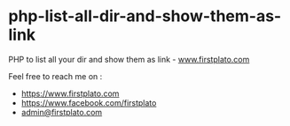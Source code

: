 # php-list-all-dir-and-show-them-as-link
PHP to list all your dir and show them as link - www.firstplato.com

Feel free to reach me on :
- https://www.firstplato.com
- https://www.facebook.com/firstplato
- admin@firstplato.com
